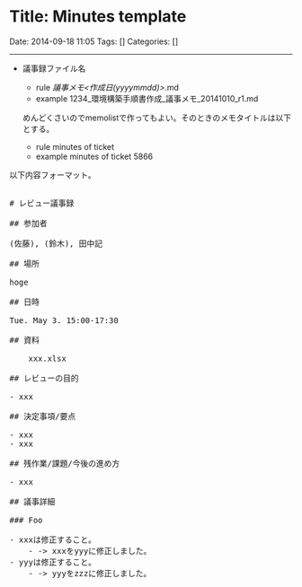 # Title: Minutes template

Date: 2014-09-18 11:05
Tags: []
Categories: []

---

- 議事録ファイル名
    - rule
            <ticket number>_<ticket name>_議事メモ_<作成日(yyyymmdd)>_<revision>.md
    - example
            1234_環境構築手順書作成_議事メモ_20141010_r1.md

     めんどくさいのでmemolistで作ってもよい。そのときのメモタイトルは以下とする。
    - rule
            minutes of ticket <ticket number>
    - example
            minutes of ticket 5866

以下内容フォーマット。

<pre>

# レビュー議事録

## 参加者

(佐藤), (鈴木), 田中記

## 場所

hoge

## 日時

Tue. May 3. 15:00-17:30

## 資料

    xxx.xlsx

## レビューの目的

- xxx

## 決定事項/要点

- xxx
- xxx

## 残作業/課題/今後の進め方

- xxx

## 議事詳細

### Foo

- xxxは修正すること。
    - -> xxxをyyyに修正しました。
- yyyは修正すること。
    - -> yyyをzzzに修正しました。

</pre>
